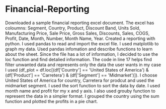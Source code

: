 # Financial-Reporting
Downloaded a sample financial reporting excel document. The excel has coloumns: Segment, Country, Product, Discount Band, Units Sold, Manufacturing Price, Sale Price, Gross Sales, Discounts, Sales, COGS, Profit, Date, Month, Number, Month Name, Year. Created a reporting with python. I used pandas to read and import the excel file. I used matplotlib to graph my data. Used pandas infomation and describe functions to learn about the sheet. Since the file has a lot of information, I decided to use the loc function and find detalied information. The code in line 17 helps find filter unwanted data and represents only the data the user wants in my case I used (df_plot = df.loc[(df['Country'] == 'United States of America') & (df['Product'] == 'Carretera') & (df['Segment'] == 'Midmarket')]). I choose United States of America for country, Carretera for prodcut and used the midmarket segment. I used the sort function to sort the data by date. I used month name and profit for my x and y axis. I also used grouby function to represent the data in a simpler format. I grouped the country using the sum function and plotted the profits in a pie chart. 
